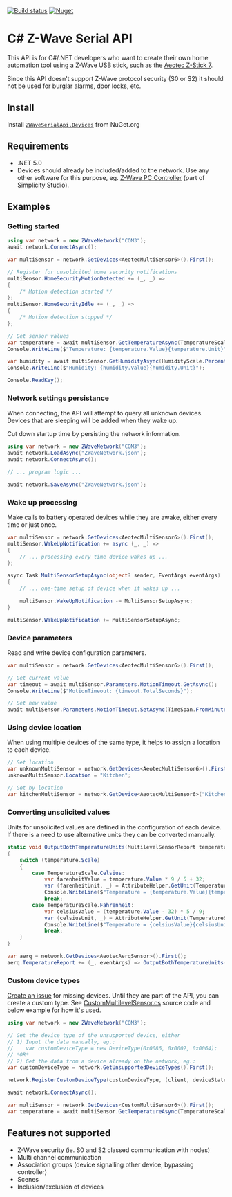 [![Build status](https://dev.azure.com/martin-repo/ZWaveSerialApi/_apis/build/status/ZWaveSerialApi)](https://dev.azure.com/martin-repo/ZWaveSerialApi/_build/latest?definitionId=1)
[![Nuget](https://img.shields.io/nuget/vpre/ZWaveSerialApi.Devices?logo=nuget)](https://www.nuget.org/packages/ZWaveSerialApi.Devices)

# C# Z-Wave Serial API

This API is for C#/.NET developers who want to create their own home automation tool using a Z-Wave USB stick, such as the [Aeotec Z-Stick 7](https://aeotec.com/z-wave-usb-stick/z-stick-7.html).

Since this API doesn't support Z-Wave protocol security (S0 or S2) it should not be used for burglar alarms, door locks, etc.

## Install

Install [`ZWaveSerialApi.Devices`](https://www.nuget.org/packages/ZWaveSerialApi.Devices) from NuGet.org

## Requirements
- .NET 5.0
- Devices should already be included/added to the network. Use any other software for this purpose, eg. [Z-Wave PC Controller](https://www.silabs.com/developers/simplicity-studio) (part of Simplicity Studio).

## Examples

### Getting started
```cs
using var network = new ZWaveNetwork("COM3");
await network.ConnectAsync();

var multiSensor = network.GetDevices<AeotecMultiSensor6>().First();

// Register for unsolicited home security notifications
multiSensor.HomeSecurityMotionDetected += (_, _) =>
{
    /* Motion detection started */
};
multiSensor.HomeSecurityIdle += (_, _) =>
{
    /* Motion detection stopped */
};

// Get sensor values
var temperature = await multiSensor.GetTemperatureAsync(TemperatureScale.Celsius);
Console.WriteLine($"Temperature: {temperature.Value}{temperature.Unit}");

var humidity = await multiSensor.GetHumidityAsync(HumidityScale.Percentage);
Console.WriteLine($"Humidity: {humidity.Value}{humidity.Unit}");

Console.ReadKey();
```
### Network settings persistance
When connecting, the API will attempt to query all unknown devices. Devices that are sleeping will be added when they wake up.

Cut down startup time by persisting the network information.
```cs
using var network = new ZWaveNetwork("COM3");
await network.LoadAsync("ZWaveNetwork.json");
await network.ConnectAsync();

// ... program logic ...

await network.SaveAsync("ZWaveNetwork.json");
```
### Wake up processing
Make calls to battery operated devices while they are awake, either every time or just once.
```cs
var multiSensor = network.GetDevices<AeotecMultiSensor6>().First();
multiSensor.WakeUpNotification += async (_, _) =>
{
    // ... processing every time device wakes up ...
};

async Task MultiSensorSetupAsync(object? sender, EventArgs eventArgs)
{
    // ... one-time setup of device when it wakes up ...

    multiSensor.WakeUpNotification -= MultiSensorSetupAsync;
}

multiSensor.WakeUpNotification += MultiSensorSetupAsync;
```
### Device parameters
Read and write device configuration parameters.
```cs
var multiSensor = network.GetDevices<AeotecMultiSensor6>().First();

// Get current value
var timeout = await multiSensor.Parameters.MotionTimeout.GetAsync();
Console.WriteLine($"MotionTimeout: {timeout.TotalSeconds}");

// Set new value
await multiSensor.Parameters.MotionTimeout.SetAsync(TimeSpan.FromMinutes(1));
```
### Using device location
When using multiple devices of the same type, it helps to assign a location to each device.
```cs
// Set location
var unknownMultiSensor = network.GetDevices<AeotecMultiSensor6>().First();
unknownMultiSensor.Location = "Kitchen";

// Get by location
var kitchenMultiSensor = network.GetDevice<AeotecMultiSensor6>("Kitchen");
```
### Converting unsolicited values
Units for unsolicited values are defined in the configuration of each device. If there is a need to use alternative units they can be converted manually.
```cs
static void OutputBothTemperatureUnits(MultilevelSensorReport temperature)
{
    switch (temperature.Scale)
    {
        case TemperatureScale.Celsius:
            var farenheitValue = temperature.Value * 9 / 5 + 32;
            var (farenheitUnit, _) = AttributeHelper.GetUnit(TemperatureScale.Fahrenheit);
            Console.WriteLine($"Temperature = {temperature.Value}{temperature.Unit} / {farenheitValue}{farenheitUnit}");
            break;
        case TemperatureScale.Fahrenheit:
            var celsiusValue = (temperature.Value - 32) * 5 / 9;
            var (celsiusUnit, _) = AttributeHelper.GetUnit(TemperatureScale.Fahrenheit);
            Console.WriteLine($"Temperature = {celsiusValue}{celsiusUnit} / {temperature.Value}{temperature.Unit}");
            break;
    }
}

var aerq = network.GetDevices<AeotecAerqSensor>().First();
aerq.TemperatureReport += (_, eventArgs) => OutputBothTemperatureUnits(eventArgs.Report);
```
### Custom device types
[Create an issue](https://github.com/martin-repo/zwaveserialapi/issues) for missing devices. Until they are part of the API, you can create a custom type. See [CustomMultilevelSensor.cs](https://github.com/martin-repo/zwaveserialapi/blob/main/src/DeveloperTest/CustomMultilevelSensor.cs) source code and below example for how it's used.
```cs
using var network = new ZWaveNetwork("COM3");

// Get the device type of the unsupported device, either
// 1) Input the data manually, eg.:
//    var customDeviceType = new DeviceType(0x0086, 0x0002, 0x0064);
// *OR*
// 2) Get the data from a device already on the network, eg.:
var customDeviceType = network.GetUnsupportedDeviceTypes().First();

network.RegisterCustomDeviceType(customDeviceType, (client, deviceState) => new CustomMultiSensor6(client, deviceState));

await network.ConnectAsync();

var multiSensor = network.GetDevices<CustomMultiSensor6>().First();
var temperature = await multiSensor.GetTemperatureAsync(TemperatureScale.Celsius);
```
## Features not supported
- Z-Wave security (ie. S0 and S2 classed communication with nodes)
- Multi channel communication
- Association groups (device signalling other device, bypassing controller)
- Scenes
- Inclusion/exclusion of devices
